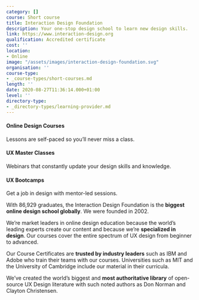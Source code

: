 ```yaml
---
category: []
course: Short course
title: Interaction Design Foundation
description: Your one-stop design school to learn new design skills.
link: https://www.interaction-design.org
qualification: Accredited certificate
cost: ''
location:
- Online
image: "/assets/images/interaction-design-foundation.svg"
organisation: ''
course-type:
- _course-types/short-courses.md
length: ''
date: 2020-08-27T11:36:14.000+01:00
level: ''
directory-type: 
- _directory-types/learning-provider.md
---
```

#### Online Design Courses

Lessons are self-paced so you’ll never miss a class.

#### UX Master Classes

Webinars that constantly update your design skills and knowledge.

#### UX Bootcamps

Get a job in design with mentor-led sessions.

With 86,929 graduates, the Interaction Design Foundation is the **biggest online design school globally**. We were founded in 2002.

We’re market leaders in online design education because the world’s leading experts create our content and because we’re **specialized in design**. Our courses cover the entire spectrum of UX design from beginner to advanced.

Our Course Certificates are **trusted by industry leaders** such as IBM and Adobe who train their teams with our courses. Universities such as MIT and the University of Cambridge include our material in their curricula.

We’ve created the world’s biggest and **most authoritative library** of open-source UX Design literature with such noted authors as Don Norman and Clayton Christensen.